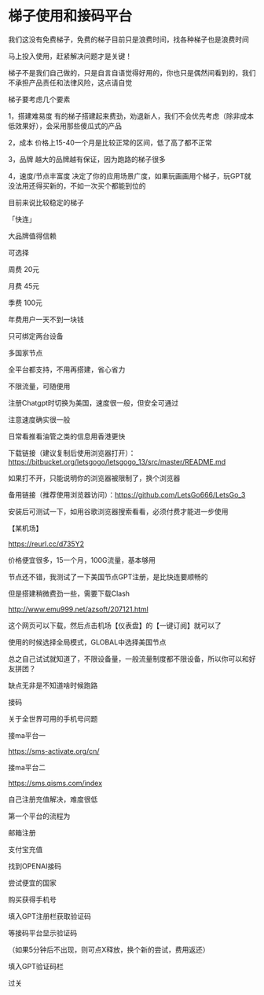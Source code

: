 # 梯子使用和接码平台

我们这没有免费梯子，免费的梯子目前只是浪费时间，找各种梯子也是浪费时间

马上投入使用，赶紧解决问题才是关键！

梯子不是我们自己做的，只是自言自语觉得好用的，你也只是偶然间看到的，我们不承担产品责任和法律风险，这点请自觉


梯子要考虑几个要素

1，搭建难易度
有的梯子搭建起来费劲，劝退新人，我们不会优先考虑（除非成本低效果好），会采用那些傻瓜式的产品

2，成本
价格上15-40一个月是比较正常的区间，低了高了都不正常

3，品牌
越大的品牌越有保证，因为跑路的梯子很多

4，速度/节点丰富度
决定了你的应用场景广度，如果玩画画用个梯子，玩GPT就没法用还得买新的，不如一次买个都能到位的


目前来说比较稳定的梯子

「快连」

大品牌值得信赖

可选择

周费 20元

月费 45元

季费 100元

年费用户一天不到一块钱

只可绑定两台设备

多国家节点

全平台都支持，不用再搭建，省心省力

不限流量，可随便用

注册Chatgpt时切换为美国，速度很一般，但安全可通过

注意速度确实很一般

日常看推看油管之类的信息用香港更快


下载链接（建议复制后使用浏览器打开）：https://bitbucket.org/letsgogo/letsgogo_13/src/master/README.md 

如果打不开，只能说明你的浏览器被限制了，换个浏览器

备用链接（推荐使用浏览器访问）：https://github.com/LetsGo666/LetsGo_3

安装后可测试一下，如用谷歌浏览器搜索看看，必须付费才能进一步使用


【某机场】

https://reurl.cc/d735Y2

价格便宜很多，15一个月，100G流量，基本够用

节点还不错，我测试了一下美国节点GPT注册，是比快连要顺畅的

但是搭建稍微费劲一些，需要下载Clash

http://www.emu999.net/azsoft/207121.html

这个网页可以下载，然后点击机场【仪表盘】的【一键订阅】就可以了

使用的时候选择全局模式，GLOBAL中选择美国节点

总之自己试试就知道了，不限设备量，一般流量制度都不限设备，所以你可以和好友拼团？

缺点无非是不知道啥时候跑路                                                                                                    

 

接码

关于全世界可用的手机号问题

接ma平台一

https://sms-activate.org/cn/

接ma平台二

https://sms.qisms.com/index

自己注册充值解决，难度很低

第一个平台的流程为

邮箱注册

支付宝充值

找到OPENAI接码

尝试便宜的国家

购买获得手机号

填入GPT注册栏获取验证码

等接码平台显示验证码

（如果5分钟后不出现，则可点X释放，换个新的尝试，费用返还）

填入GPT验证码栏

过关
 
